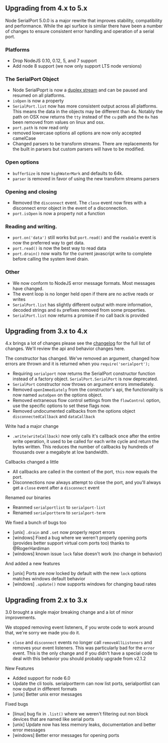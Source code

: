 Upgrading from 4.x to 5.x
-------------
Node SerialPort 5.0.0 is a major rewrite that improves stability, compatibility and performance. While the api surface is similar there have been a number of changes to ensure consistent error handling and operation of a serial port.

### Platforms
- Drop NodeJS 0.10, 0.12, 5, and 7 support
- Add node 8 support (we now only support LTS node versions)

### The SerialPort Object
- Node SerialPoprt is now a [duplex stream](https://nodejs.org/api/stream.html) and can be paused and resumed on all platforms.
- `isOpen` is now a property
- `SerialPort.list` now has more consistent output across all platforms. This means the data in the objects may be different than 4x. Notably the path on OSX now returns the `tty` instead of the `cu` path and the `0x` has been removed from values on linux and osx.
- `port.path` is now read only
- removed lowercase options all options are now only accepted camelCase
- Changed parsers to be transform streams. There are replacements for the built in parsers but custom parsers will have to be modified.

### Open options
- `bufferSize` is now `highWaterMark` and defaults to 64k.
- `parser` is removed in favor of using the new transform streams parsers

### Opening and closing
- Removed the `disconnect` event. The `close` event now fires with a disconnect error object in the event of a disconnection.
- `port.isOpen` is now a property not a function

### Reading and writing.
- `port.on('data')` still works but `port.read()` and the `readable` event is now the preferred way to get data.
- `port.read()` is now the best way to read data
- `port.drain()` now waits for the current javascript write to complete before calling the system level drain.

### Other
- We now conform to NodeJS error message formats. Most messages have changed.
- The event loop is no longer held open if there are no active reads or writes
- `SerialPort.list` has slightly different output with more information, decoded strings and `0x` prefixes removed from some properties.
- `SerialPort.list` now returns a promise if no call back is provided

Upgrading from 3.x to 4.x
-------------
4.x brings a lot of changes please see the [changelog](./changelog.md) for the full list of changes. We'll review the api and behavior changes here.

The constructor has changed. We've removed an argument, changed how errors are thrown and it is returned when you `require('serialport');`

 - Requiring `serialport` now returns the SerialPort constructor function instead of a factory object. `SerialPort.SerialPort` is now deprecated.
 - `SerialPort` constructor now throws on argument errors immediately.
 - Removed `openImmediately` from the constructor's api, the functionality is now named `autoOpen` on the options object.
 - Removed extraneous flow control settings from the `flowControl` option, use the specific options to set these flags now.
 - Removed undocumented callbacks from the options object `disconnectedCallback` and `dataCallback`

 Write had a major change

  - `.write(writeCallback)` now only calls it's callback once after the entire write operation, it used to be called for each write cycle and return the bytes written. This reduces the number of callbacks by hundreds of thousands over a megabyte at low bandwidth.

Callbacks changed a little

 - All callbacks are called in the context of the port, `this` now equals the port.
 - Disconnections now always attempt to close the port, and you'll always get a `close` event after a `disconnect` event

Renamed our binaries

 - Reanmed `serialportlist` to `serialport-list`
 - Renamed `serialportterm` to `serialport-term`

We fixed a bunch of bugs too

 - [unix] `.drain` and `.set` now properly report errors
 - [windows] Fixed a bug where we weren't properly opening ports (provides better support virtual com ports too) thanks to @RogerHardiman
 - [windows] known issue `lock` false doesn't work (no change in behavior)

And added a new features

 - [unix] Ports are now locked by default with the new `lock` options matches windows default behavior
 - [windows] `.update()` now supports windows for changing baud rates

Upgrading from 2.x to 3.x
-------------
3.0 brought a single major breaking change and a lot of minor improvements.

We stopped removing event listeners, if you wrote code to work around that, we're sorry we made you do it.

- `close` and `disconnect` events no longer call `removeAllListeners` and removes your event listeners. This was particularly bad for the `error` event. This is the only change and if you didn't have a special code to deal with this behavior you should probably upgrade from v2.1.2

New Features

 - Added support for node 6.0
 - Update the cli tools. serialportterm can now list ports, serialportlist can now output in different formats
 - [unix] Better unix error messages

Fixed bugs

 - [linux] bug fix in `.list()` where we weren't filtering out non block devices that are named like serial ports
 - [unix] Update now has less memory leaks, documentation and better error messages
 - [windows] Better error messages for opening ports

